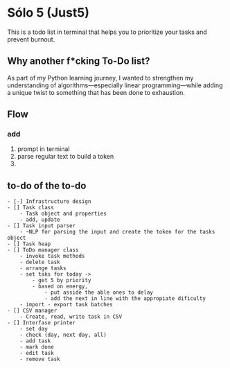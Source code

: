 # Sólo 5 (Just5)

This is a todo list in terminal that helps you to prioritize your tasks and prevent burnout.

## Why another f*cking To-Do list?

As part of my Python learning journey, I wanted to strengthen my understanding of algorithms—especially linear programming—while adding a unique twist to something that has been done to exhaustion.

## Flow

### add

1. prompt in terminal
2. parse regular text to build a token
3.

## to-do of the to-do

    - [-] Infrastructure design
    - [] Task class
        - Task object and properties
        - add, update
    - [] Task input parser
        - ~NLP for parsing the input and create the token for the tasks object
    - [] Task heap
    - [] ToDo manager class
        - invoke task methods
        - delete task
        - arrange tasks
        - set taks for today -> 
            - get 5 by priority
            - based on energy, 
                - put asside the able ones to delay 
                - add the next in line with the appropiate dificulty
        - import - export task batches
    - [] CSV manager
        - Create, read, write task in CSV
    - [] Interfase printer
        - set day
        - check (day, next day, all)
        - add task
        - mark done
        - edit task
        - remove task
